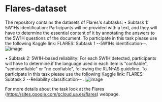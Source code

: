 # Flares-dataset

The repository contains the datasets of Flares's subtasks:
•	Subtask 1: 5W1Hs identification: Participants will be provided with a text, and they will have to determine the essential content of it by annotating the answers to the 5W1H questions of the document. To participate in this task please use the following Kaggle link: FLARES: Subtask 1 --5W1Hs identification--.![image](https://github.com/rsepulveda911112/Flares-dataset/assets/25615759/b9c6e2cd-da2c-4f33-899f-0181489c23d8)

•	Subtask 2: 5W1H-based reliability: For each 5W1H detected, participants will have to determine if the language used in each item is "confiable", "semiconfiable" or "no confiable", following the RUN-AS guideline. To participate in this task please use the following Kaggle link: FLARES: Subtask 2 --Reliability classification-- . 
![image](https://github.com/rsepulveda911112/Flares-dataset/assets/25615759/bae31c5a-a76a-40f1-a8be-ce40f5ffae2d)

For more details about the task look at the Flares (https://sites.google.com/gcloud.ua.es/flares) webpage.
